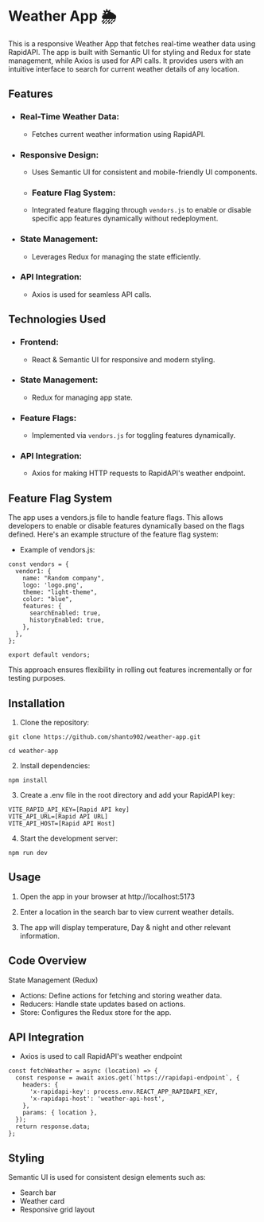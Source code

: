 # Weather App 🌦️

This is a responsive Weather App that fetches real-time weather data using RapidAPI. The app is built with Semantic UI for styling and Redux for state management, while Axios is used for API calls. It provides users with an intuitive interface to search for current weather details of any location.

## Features

- ### Real-Time Weather Data:
  - Fetches current weather information using RapidAPI.
- ### Responsive Design:

  - Uses Semantic UI for consistent and mobile-friendly UI components.

  - ### Feature Flag System:
  - Integrated feature flagging through `vendors.js` to enable or disable specific app features dynamically without redeployment.

- ### State Management:
  - Leverages Redux for managing the state efficiently.
- ### API Integration:
  - Axios is used for seamless API calls.

## Technologies Used

- ### Frontend:
  - React & Semantic UI for responsive and modern styling.
- ### State Management:
  - Redux for managing app state.
- ### Feature Flags:
  - Implemented via `vendors.js` for toggling features dynamically.
- ### API Integration:
  - Axios for making HTTP requests to RapidAPI's weather endpoint.

## Feature Flag System

The app uses a vendors.js file to handle feature flags. This allows developers to enable or disable features dynamically based on the flags defined. Here's an example structure of the feature flag system:

- Example of vendors.js:

```
const vendors = {
  vendor1: {
    name: "Random company",
    logo: 'logo.png',
    theme: "light-theme",
    color: "blue",
    features: {
      searchEnabled: true,
      historyEnabled: true,
    },
  },
};

export default vendors;
```

This approach ensures flexibility in rolling out features incrementally or for testing purposes.

## Installation

1. Clone the repository:

```
git clone https://github.com/shanto902/weather-app.git

cd weather-app
```

2. Install dependencies:

```
npm install
```

3. Create a .env file in the root directory and add your RapidAPI key:

```
VITE_RAPID_API_KEY=[Rapid API key]
VITE_API_URL=[Rapid API URL]
VITE_API_HOST=[Rapid API Host]
```

4. Start the development server:

```
npm run dev
```

## Usage

1. Open the app in your browser at http://localhost:5173

2. Enter a location in the search bar to view current weather details.

3. The app will display temperature, Day & night and other relevant information.

## Code Overview

State Management (Redux)

- Actions: Define actions for fetching and storing weather data.
- Reducers: Handle state updates based on actions.
- Store: Configures the Redux store for the app.

## API Integration

- Axios is used to call RapidAPI's weather endpoint

```
const fetchWeather = async (location) => {
  const response = await axios.get(`https://rapidapi-endpoint`, {
    headers: {
      'x-rapidapi-key': process.env.REACT_APP_RAPIDAPI_KEY,
      'x-rapidapi-host': 'weather-api-host',
    },
    params: { location },
  });
  return response.data;
};
```

## Styling

Semantic UI is used for consistent design elements such as:

- Search bar
- Weather card
- Responsive grid layout
